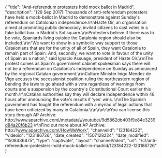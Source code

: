 {
    "title": "Anti-referendum protesters hold mock ballot in Madrid",
    "description": "(29 Sep 2017) Thousands of anti-referendum protesters have held a mock-ballot in Madrid to demonstrate against Sunday's referendum on Catalonian independence.\r\nHazte Oir, an organisation aimed at promoting public democracy, invited citizens to cast votes in a fake ballot box in Madrid's Sol square.\r\nProtesters believe if there was to be vote, Spaniards living outside the Catalonia region should also be included.\r\n\"We want to show in a symbolic way support to those Catalonians that are for the unity of all of Spain, they want Catalonia to remain part of Spain. And, secondly, we want to vote in favour of the unity of Spain as a nation,\" said Ignacio Assuage, president of Hazte Oir.\r\nThe protest comes as Spain's government cabinet spokesman says there will not be a referendum on Catalonia's independence on Sunday as announced by the regional Catalan government.\r\nCulture Minister Inigo Mendez de Vigo accuses the secessionist coalition ruling the northeastern region of bending the laws to go ahead with a vote regardless of warnings from courts and a suspension by the country's Constitutional Court earlier this month.\r\nCatalan authorities say they will declare independence within 48 hours after announcing the vote's results if 'yes' wins. \r\nThe Spanish government has fought the referendum with a myriad of legal actions that have been criticized by many in Catalonia.\r\n\r\n\r\nYou can license this story through AP Archive: http:\/\/www.aparchive.com\/metadata\/youtube\/9d5862db403f9e84e3239d84a20f6b23 \r\nFind out more about AP Archive: http:\/\/www.aparchive.com\/HowWeWork",
    "channelid": "123184222",
    "videoid": "123186726",
    "date_created": "1507128224",
    "date_modified": "1508436475",
    "type": "captivate",
    "layout": "channelVideo",
    "url": "\/c1\/anti-referendum-protesters-hold-mock-ballot-in-madrid\/123184222-123186726"
}